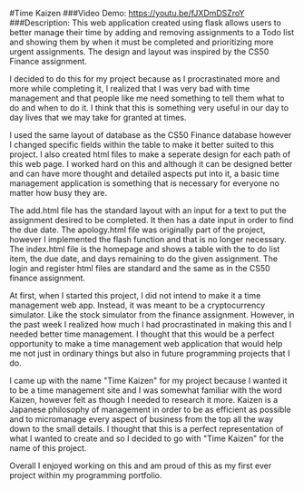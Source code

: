 #Time Kaizen ###Video Demo: https://youtu.be/fJXDmDSZroY ###Description: This web application created using flask allows users to better manage their time by adding and removing assignments to a Todo list and showing them by when it must be completed and prioritizing more urgent assignments. The design and layout was inspired by the CS50 Finance assignment.

I decided to do this for my project because as I procrastinated more and more while completing it, I realized that I was very bad with time management and that people like me need something to tell them what to do and when to do it. I think that this is something very useful in our day to day lives that we may take for granted at times.

I used the same layout of database as the CS50 Finance database however I changed specific fields within the table to make it better suited to this project. I also created html files to make a seperate design for each path of this web page. I worked hard on this and although it can be designed better and can have more thought and detailed aspects put into it, a basic time management application is something that is necessary for everyone no matter how busy they are.

The add.html file has the standard layout with an input for a text to put the assignment desired to be completed. It then has a date input in order to find the due date. The apology.html file was originally part of the project, however I implemented the flash function and that is no longer necessary. The index.html file is the homepage and shows a table with the to do list item, the due date, and days remaining to do the given assignment. The login and register html files are standard and the same as in the CS50 finance assignment.

At first, when I started this project, I did not intend to make it a time management web app. Instead, it was meant to be a cryptocurrency simulator. Like the stock simulator from the finance assignment. However, in the past week I realized how much I had procrastinated in making this and I needed better time management. I thought that this would be a perfect opportunity to make a time management web application that would help me not just in ordinary things but also in future programming projects that I do.

I came up with the name "Time Kaizen" for my project because I wanted it to be a time management site and I was somewhat familiar with the word Kaizen, however felt as though I needed to research it more. Kaizen is a Japanese philosophy of management in order to be as efficient as possible and to micromanage every aspect of business from the top all the way down to the small details. I thought that this is a perfect representation of what I wanted to create and so I decided to go with "Time Kaizen" for the name of this project.

Overall I enjoyed working on this and am proud of this as my first ever project within my programming portfolio.
